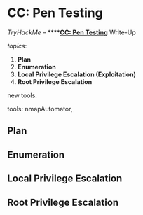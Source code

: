 # CC: Pen Testing

_TryHackMe_ – ****[**CC: Pen Testing**](https://tryhackme.com/room/ccpentesting) Write-Up

_topics_: 

1. **Plan**
2. **Enumeration**
3. **Local Privilege Escalation \(Exploitation\)**
4. **Root Privilege Escalation**

new tools: 

tools: nmapAutomator, 

## Plan

## Enumeration

## Local Privilege Escalation

## Root Privilege Escalation

